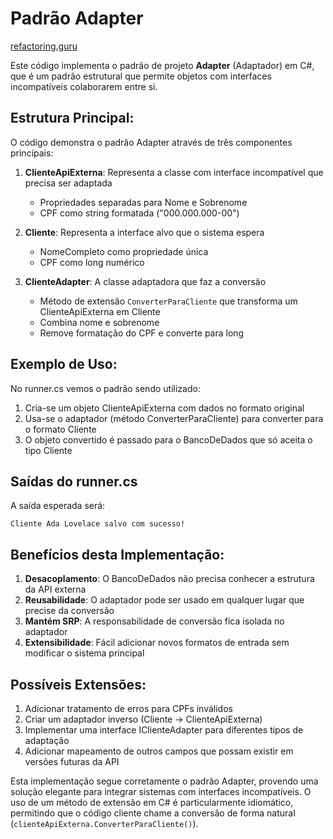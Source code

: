 # Padrão Adapter

[refactoring.guru](https://refactoring.guru/pt-br/design-patterns/adapter)

Este código implementa o padrão de projeto **Adapter** (Adaptador) em C#, que é um padrão estrutural que permite objetos com interfaces incompatíveis colaborarem entre si.

## Estrutura Principal:

O código demonstra o padrão Adapter através de três componentes principais:

1. **ClienteApiExterna**: Representa a classe com interface incompatível que precisa ser adaptada

   - Propriedades separadas para Nome e Sobrenome
   - CPF como string formatada ("000.000.000-00")

2. **Cliente**: Representa a interface alvo que o sistema espera

   - NomeCompleto como propriedade única
   - CPF como long numérico

3. **ClienteAdapter**: A classe adaptadora que faz a conversão
   - Método de extensão `ConverterParaCliente` que transforma um ClienteApiExterna em Cliente
   - Combina nome e sobrenome
   - Remove formatação do CPF e converte para long

## Exemplo de Uso:

No runner.cs vemos o padrão sendo utilizado:

1. Cria-se um objeto ClienteApiExterna com dados no formato original
2. Usa-se o adaptador (método ConverterParaCliente) para converter para o formato Cliente
3. O objeto convertido é passado para o BancoDeDados que só aceita o tipo Cliente

## Saídas do runner.cs

A saída esperada será:

```
Cliente Ada Lovelace salvo com sucesso!
```

## Benefícios desta Implementação:

1. **Desacoplamento**: O BancoDeDados não precisa conhecer a estrutura da API externa
2. **Reusabilidade**: O adaptador pode ser usado em qualquer lugar que precise da conversão
3. **Mantém SRP**: A responsabilidade de conversão fica isolada no adaptador
4. **Extensibilidade**: Fácil adicionar novos formatos de entrada sem modificar o sistema principal

## Possíveis Extensões:

1. Adicionar tratamento de erros para CPFs inválidos
2. Criar um adaptador inverso (Cliente → ClienteApiExterna)
3. Implementar uma interface IClienteAdapter para diferentes tipos de adaptação
4. Adicionar mapeamento de outros campos que possam existir em versões futuras da API

Esta implementação segue corretamente o padrão Adapter, provendo uma solução elegante para integrar sistemas com interfaces incompatíveis. O uso de um método de extensão em C# é particularmente idiomático, permitindo que o código cliente chame a conversão de forma natural (`clienteApiExterna.ConverterParaCliente()`).
